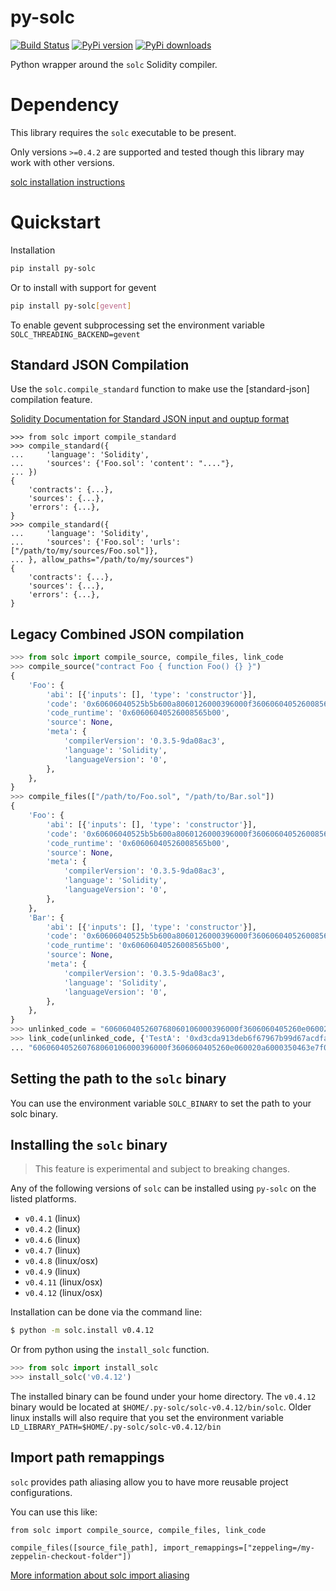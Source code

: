 # py-solc

[![Build Status](https://travis-ci.org/pipermerriam/py-solc.png)](https://travis-ci.org/pipermerriam/py-solc)
[![PyPi version](https://pypip.in/v/py-solc/badge.png)](https://pypi.python.org/pypi/py-solc)
[![PyPi downloads](https://pypip.in/d/py-solc/badge.png)](https://pypi.python.org/pypi/py-solc)
   

Python wrapper around the `solc` Solidity compiler.


# Dependency

This library requires the `solc` executable to be present.

Only versions `>=0.4.2` are supported and tested though this library may work
with other versions.

[solc installation instructions](http://solidity.readthedocs.io/en/latest/installing-solidity.html)


# Quickstart

Installation

```sh
pip install py-solc
```

Or to install with support for gevent

```sh
pip install py-solc[gevent]
```

To enable gevent subprocessing set the environment variable `SOLC_THREADING_BACKEND=gevent`


## Standard JSON Compilation

Use the `solc.compile_standard` function to make use the [standard-json] compilation feature.

[Solidity Documentation for Standard JSON input and ouptup format](http://solidity.readthedocs.io/en/develop/using-the-compiler.html#compiler-input-and-output-json-description)

```
>>> from solc import compile_standard
>>> compile_standard({
...     'language': 'Solidity',
...     'sources': {'Foo.sol': 'content': "...."},
... })
{
    'contracts': {...},
    'sources': {...},
    'errors': {...},
}
>>> compile_standard({
...     'language': 'Solidity',
...     'sources': {'Foo.sol': 'urls': ["/path/to/my/sources/Foo.sol"]},
... }, allow_paths="/path/to/my/sources")
{
    'contracts': {...},
    'sources': {...},
    'errors': {...},
}
```


## Legacy Combined JSON compilation


```python
>>> from solc import compile_source, compile_files, link_code
>>> compile_source("contract Foo { function Foo() {} }")
{
    'Foo': {
        'abi': [{'inputs': [], 'type': 'constructor'}],
        'code': '0x60606040525b5b600a8060126000396000f360606040526008565b00',
        'code_runtime': '0x60606040526008565b00',
        'source': None,
        'meta': {
            'compilerVersion': '0.3.5-9da08ac3',
            'language': 'Solidity',
            'languageVersion': '0',
        },
    },
}
>>> compile_files(["/path/to/Foo.sol", "/path/to/Bar.sol"])
{
    'Foo': {
        'abi': [{'inputs': [], 'type': 'constructor'}],
        'code': '0x60606040525b5b600a8060126000396000f360606040526008565b00',
        'code_runtime': '0x60606040526008565b00',
        'source': None,
        'meta': {
            'compilerVersion': '0.3.5-9da08ac3',
            'language': 'Solidity',
            'languageVersion': '0',
        },
    },
    'Bar': {
        'abi': [{'inputs': [], 'type': 'constructor'}],
        'code': '0x60606040525b5b600a8060126000396000f360606040526008565b00',
        'code_runtime': '0x60606040526008565b00',
        'source': None,
        'meta': {
            'compilerVersion': '0.3.5-9da08ac3',
            'language': 'Solidity',
            'languageVersion': '0',
        },
    },
}
>>> unlinked_code = "606060405260768060106000396000f3606060405260e060020a6000350463e7f09e058114601a575b005b60187f0c55699c00000000000000000000000000000000000000000000000000000000606090815273__TestA_________________________________90630c55699c906064906000906004818660325a03f41560025750505056"
>>> link_code(unlinked_code, {'TestA': '0xd3cda913deb6f67967b99d67acdfa1712c293601'})
... "606060405260768060106000396000f3606060405260e060020a6000350463e7f09e058114601a575b005b60187f0c55699c00000000000000000000000000000000000000000000000000000000606090815273d3cda913deb6f67967b99d67acdfa1712c29360190630c55699c906064906000906004818660325a03f41560025750505056"
```

## Setting the path to the `solc` binary

You can use the environment variable `SOLC_BINARY` to set the path to your solc binary.


## Installing the `solc` binary

> This feature is experimental and subject to breaking changes.

Any of the following versions of `solc` can be installed using `py-solc` on the
listed platforms.

* `v0.4.1` (linux)
* `v0.4.2` (linux)
* `v0.4.6` (linux)
* `v0.4.7` (linux)
* `v0.4.8` (linux/osx)
* `v0.4.9` (linux)
* `v0.4.11` (linux/osx)
* `v0.4.12` (linux/osx)

Installation can be done via the command line:

```bash
$ python -m solc.install v0.4.12
```

Or from python using the `install_solc` function.

```python
>>> from solc import install_solc
>>> install_solc('v0.4.12')
```

The installed binary can be found under your home directory.  The `v0.4.12`
binary would be located at `$HOME/.py-solc/solc-v0.4.12/bin/solc`.  Older linux
installs will also require that you set the environment variable
`LD_LIBRARY_PATH=$HOME/.py-solc/solc-v0.4.12/bin`


## Import path remappings

`solc` provides path aliasing allow you to have more reusable project configurations.
 
You can use this like:

```
from solc import compile_source, compile_files, link_code

compile_files([source_file_path], import_remappings=["zeppeling=/my-zeppelin-checkout-folder"])
```

[More information about solc import aliasing](http://solidity.readthedocs.io/en/develop/layout-of-source-files.html#paths) 
